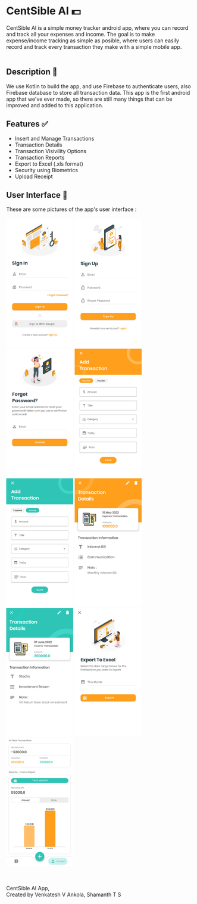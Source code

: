 # CentSible AI  :dollar:
CentSible AI is a simple money tracker android app, where you can record and track all your expenses and income. The goal is to make expense/income tracking as simple as posible, where users can easily record and track every transaction they make with a simple mobile app. <br><br>

## Description :memo:
We use Kotlin to build the app, and use Firebase to authenticate users, also Firebase database to store all transaction data. This app is the first android app that we've ever made, so there are still many things that can be improved and added to this application.
## Features :white_check_mark:
* Insert and Manage Transactions
* Transaction Details
* Transaction Visivility Options
* Transaction Reports
* Export to Excel (.xls format)
* Security using Biometrics
* Upload Receipt
## User Interface :iphone:
These are some pictures of the app's user interface :<br /><br />
<img src="imagesUI/20220619_Sign In Activity.jpg" width=180>
<img src="imagesUI/20220619_Sign Up Activity.jpg" width=180>
<img src="imagesUI/20220619_Forgot Password.jpg" width=180>
<img src="imagesUI/20220619_Insert Activity Expense.jpg" width=180></br>
<img src="imagesUI/20220619_Insert Activity Income.jpg" width=180>
<img src="imagesUI/20220619_Transaction Details Expense.jpg" width=180>
<img src="imagesUI/20220619_Transaction Details Income.jpg" width=180>
<img src="imagesUI/20220627_Export Activity.jpg" width=180></br>
<img src="imagesUI/20220619_Transaction Report.jpg" width=180>

<br /><br />
CentSible AI App,<br />
Created by Venkatesh V Ankola, Shamanth T S
